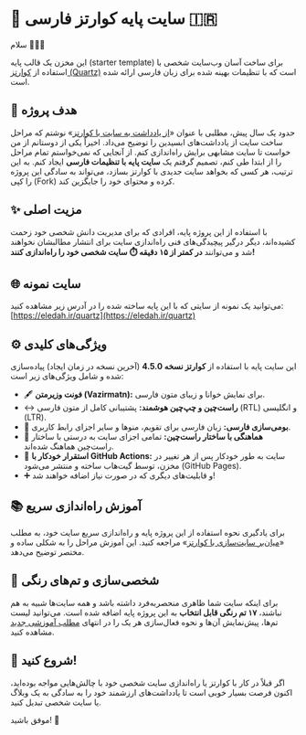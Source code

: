 # 🔮 سایت پایه کوارتز فارسی 🇮🇷

سلام 👋🏻🌱

این مخزن یک قالب پایه (starter template) برای ساخت آسان وب‌سایت شخصی با استفاده از [کوارتز (Quartz)](https://quartz.jzhao.xyz/) است که با تنظیمات بهینه شده برای زبان فارسی ارائه شده است.

## 🎯 هدف پروژه

حدود یک سال پیش، مطلبی با عنوان «[از یادداشت به سایت با کوارتز](https://blog.eledah.ir/projects/pkm/%D8%A7%D8%B2-%DB%8C%D8%A7%D8%AF%D8%AF%D8%A7%D8%B4%D8%AA-%D8%A8%D9%87-%D8%B3%D8%A7%DB%8C%D8%AA-%D8%A8%D8%A7-%DA%A9%D9%88%D8%A7%D8%B1%D8%AA%D8%B2)» نوشتم که مراحل ساخت سایت از یادداشت‌های ابسیدین را توضیح می‌داد. اخیراً یکی از دوستانم از من خواست تا سایت مشابهی برایش راه‌اندازی کنم. از آنجایی که نمی‌خواستم تمام مراحل را از ابتدا طی کنم، تصمیم گرفتم یک **سایت پایه با تنظیمات فارسی** ایجاد کنم. به این ترتیب، هر کسی که بخواهد سایت جدیدی با کوارتز بسازد، می‌تواند به سادگی این پروژه را کپی (Fork) کرده و محتوای خود را جایگزین کند.

## ✨ مزیت اصلی

با استفاده از این پروژه پایه، افرادی که برای مدیریت دانش شخصی خود زحمت کشیده‌اند، دیگر درگیر پیچیدگی‌های فنی راه‌اندازی سایت برای انتشار مطالبشان نخواهند شد و می‌توانند **در کمتر از ۱۵ دقیقه ⏱️ سایت شخصی خود را راه‌اندازی کنند!**

## 🌐 سایت نمونه

می‌توانید یک نمونه از سایتی که با این پایه ساخته شده را در آدرس زیر مشاهده کنید:
[https://eledah.ir/quartz](https://eledah.ir/quartz)

## ⚙️ ویژگی‌های کلیدی

این سایت پایه با استفاده از **کوارتز نسخه 4.5.0** (آخرین نسخه در زمان ایجاد) پیاده‌سازی شده و شامل ویژگی‌های زیر است:

*   🖋️ **فونت وزیرمتن (Vazirmatn):** برای نمایش خوانا و زیبای متون فارسی.
*   ↔️ **راست‌چین و چپ‌چین هوشمند:** پشتیبانی کامل از متون فارسی (RTL) و انگلیسی (LTR).
*   📅 **بومی‌سازی فارسی:** زبان فارسی برای تقویم، منوها و سایر اجزای رابط کاربری.
*   📐 **هماهنگی با ساختار راست‌چین:** تمامی اجزای سایت به درستی با ساختار راست‌چین هماهنگ شده‌اند.
*   🚀 **استقرار خودکار با GitHub Actions:** سایت به طور خودکار پس از هر تغییر در مخزن، توسط گیت‌هاب ساخته و منتشر می‌شود (GitHub Pages).
*   ➕ و قابلیت‌های دیگری که در صورت نیاز اضافه خواهند شد!

## 📚 آموزش راه‌اندازی سریع

برای یادگیری نحوه استفاده از این پروژه پایه و راه‌اندازی سریع سایت خود، به مطلب «[میان‌بر سایت‌سازی با کوارتز](https://blog.eledah.ir/projects/pkm/quartz-shortcut)» مراجعه کنید. این آموزش مراحل را به شکلی ساده و مختصر توضیح می‌دهد.

## 🎨 شخصی‌سازی و تم‌های رنگی

برای اینکه سایت شما ظاهری منحصربه‌فرد داشته باشد و همه سایت‌ها شبیه به هم نباشند، **۱۷ تم رنگی قابل انتخاب** به این پروژه پایه اضافه شده است. می‌توانید لیست تم‌ها، پیش‌نمایش آن‌ها و نحوه فعال‌سازی هر یک را در انتهای [مطلب آموزشی جدید](https://blog.eledah.ir/projects/pkm/quartz-shortcut) مشاهده کنید.

## 🚀 شروع کنید!

اگر قبلاً در کار با کوارتز یا راه‌اندازی سایت شخصی خود با چالش‌هایی مواجه بوده‌اید، اکنون فرصت بسیار خوبی است تا یادداشت‌های ارزشمند خود را به سادگی به یک وبلاگ یا سایت شخصی تبدیل کنید.

موفق باشید! 🔮
